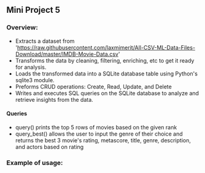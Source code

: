 ## Mini Project 5

### Overview:

* Extracts a dataset from 'https://raw.githubusercontent.com/laxmimerit/All-CSV-ML-Data-Files-Download/master/IMDB-Movie-Data.csv'
* Transforms the data by cleaning, filtering, enriching, etc to get it ready for analysis.
* Loads the transformed data into a SQLite database table using Python's sqlite3 module.
* Preforms CRUD operations: Create, Read, Update, and Delete
* Writes and executes SQL queries on the SQLite database to analyze and retrieve insights from the data.

#### Queries
* query() prints the top 5 rows of movies based on the given rank
* query_best() allows the user to input the genre of their choice and returns the best 3 movie's rating, metascore, title, genre, description, and actors  based on rating

### Example of usage:



